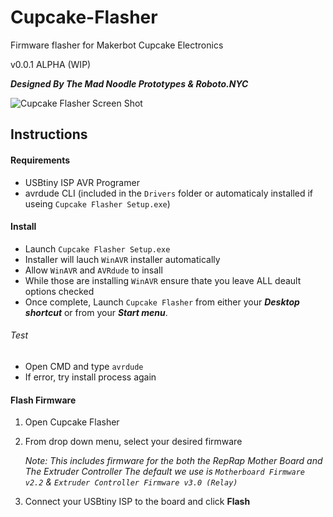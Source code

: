 # Cupcake-Flasher
Firmware flasher for Makerbot Cupcake Electronics

v0.0.1 ALPHA (WIP)

_**Designed By The Mad Noodle Prototypes & Roboto.NYC**_

![Cupcake Flasher Screen Shot](https://static.wixstatic.com/media/59d0ff_f8962ed15639492c8ae3b08d66449426~mv2.jpg)

Instructions
---

#### Requirements

- USBtiny ISP AVR Programer
- avrdude CLI (included in the `Drivers` folder or automaticaly installed if useing `Cupcake Flasher Setup.exe`)


#### **Install**
- Launch `Cupcake Flasher Setup.exe`
- Installer will lauch `WinAVR` installer automatically
- Allow `WinAVR` and `AVRdude` to insall
- While those are installing `WinAVR` ensure thate you leave ALL deault options checked
- Once complete, Launch `Cupcake Flasher` from either your _**Desktop shortcut**_ or from your _**Start menu**_.


###### Test
- Open CMD and type `avrdude`
- If error, try install process again


#### Flash Firmware

1. Open Cupcake Flasher
2. From drop down menu, select your desired firmware

    _Note: This includes firmware for the both the RepRap Mother Board and The Extruder Controller
    The default we use is `Motherboard Firmware v2.2`  & `Extruder Controller Firmware v3.0 (Relay)`_
 3. Connect your USBtiny ISP to the board and click **Flash**
